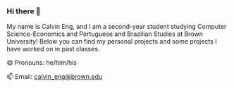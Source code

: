 ### Hi there 👋
My name is Calvin Eng, and I am a second-year student studying Computer Science-Economics and Portuguese and Brazilian Studies at Brown University! Below you can find my personal projects and some projects I have worked on in past classes.

😄 Pronouns: he/him/his

📫 Email: calvin_eng@brown.edu
